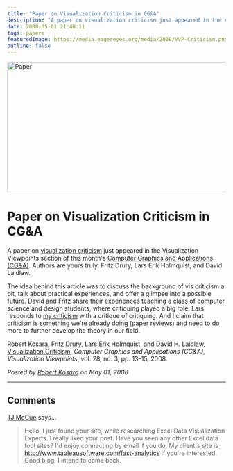 ```yaml
---
title: "Paper on Visualization Criticism in CG&A"
description: "A paper on visualization criticism just appeared in the Visualization Viewpoints section of this month's Computer Graphics and Applications (CG&amp;A). Authors are yours truly, Fritz Drury, Lars Erik Holmquist, and David Laidlaw."
date: 2008-05-01 21:48:11
tags: papers
featuredImage: https://media.eagereyes.org/media/2008/VVP-Criticism.png
outline: false
---
```


<p aling="center"><img src="https://media.eagereyes.org/media/2008/VVP-Criticism.png" border="0" alt="Paper" width="666" height="300" /></p>

# Paper on Visualization Criticism in CG&A

A paper on <a href="/blog/2006/visualization-criticism">visualization criticism</a> just appeared in the Visualization Viewpoints section of this month's <a href="http://csdl2.computer.org/persagen/DLAbsToc.jsp?resourcePath=/dl/mags/cg/&amp;toc=comp/mags/cg/2008/03/mcg03toc.xml">Computer Graphics and Applications (CG&amp;A)</a>. Authors are yours truly, Fritz Drury, Lars Erik Holmquist, and David Laidlaw.

The idea behind this article was to discuss the background of vis criticism a bit, talk about practical experiences, and offer a glimpse into a possible future. David and Fritz share their experiences teaching a class of computer science and design students, where critiquing played a big role. Lars responds to <a href="/blog/2006/informative-art">my criticism</a> with a critique of critiquing. And I claim that criticism is something we're already doing (paper reviews) and need to do more to further develop the theory in our field.

Robert Kosara, Fritz Drury, Lars Erik Holmquist, and David H. Laidlaw, <a href="/publications/Kosara-CGA-2008">Visualization Criticism</a>, _Computer Graphics and Applications (CG&A), Visualization Viewpoints_, vol. 28, no. 3, pp. 13–15, 2008.

_Posted by <a href="/about">Robert Kosara</a> on May 01, 2008_


<aside class="comments">

---
## Comments

<a href="http://www.q4sales.com" rel="nofollow noopener" target="_blank">TJ McCue</a> says…
>	Hello, I just found your site, while researching Excel Data Visualization Experts.    I really liked your post.  Have you seen any other Excel data tool sites?  I'd enjoy connecting by email if you do.  My client's site is http://www.tableausoftware.com/fast-analytics if you're interested.  Good blog, I intend to come back.

</aside>

